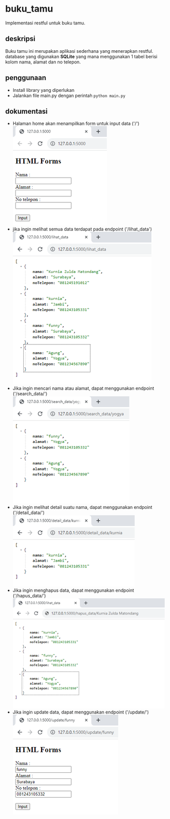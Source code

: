 # buku_tamu
Implementasi restful untuk buku tamu.

## deskripsi
Buku tamu ini merupakan aplikasi sederhana yang menerapkan restful. database yang digunakan **SQLite** yang mana menggunakan 1 tabel berisi kolom nama, alamat dan no telepon.

## penggunaan
* Install library yang diperlukan
* Jalankan file main.py dengan perintah ```python main.py```

## dokumentasi
* Halaman home akan menampilkan form untuk input data ('/')
![index](https://raw.githubusercontent.com/kazuma313/buku_tamu/main/gambar/index.png)
* jika ingin melihat semua data terdapat pada endpoint ('/lihat_data')
![lihat data](https://raw.githubusercontent.com/kazuma313/buku_tamu/main/gambar/lihat_data.png)
* Jika ingin mencari nama atau alamat, dapat menggunakan endpoint ('/search_data/<arg>')
![search data](https://raw.githubusercontent.com/kazuma313/buku_tamu/main/gambar/search_data.png)
* Jika ingin melihat detail suatu nama, dapat menggunakan endpoint ('/detail_data/<nama>')
![detail data](https://raw.githubusercontent.com/kazuma313/buku_tamu/main/gambar/detail_data.png)
* Jika ingin menghapus data, dapat menggunakan endpoint ('/hapus_data/<nama>')
![hapus data](https://raw.githubusercontent.com/kazuma313/buku_tamu/main/gambar/hapus_data.png)
* Jika ingin update data, dapat menggunakan endpoint ('/update/<nama>')
![update data](https://raw.githubusercontent.com/kazuma313/buku_tamu/main/gambar/update_data.png)


